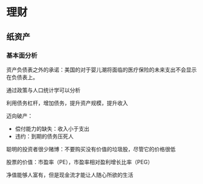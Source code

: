 # 理财

## 纸资产

### 基本面分析

资产负债表之外的承诺：美国的对于婴儿潮将面临的医疗保险的未来支出不会显示在负债表上。

通过政策与人口统计学可以分析

利用债务杠杆，增加债务，提升资产规模，提升收入

迈向破产：

- 偿付能力的缺失：收入小于支出
- 违约：到期的债务压死人

聪明的投资者很少赌博：不要购买没有价值的垃圾股，尽管它的价格很低

股票的价值：市盈率（PE），市盈率相对盈利增长比率（PEG）

净值能够人富有，但是现金流才能让人随心所欲的生活







